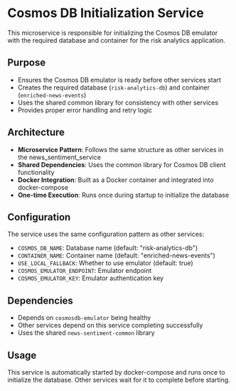 # Cosmos DB Initialization Service

This microservice is responsible for initializing the Cosmos DB emulator with the required database and container for the risk analytics application.

## Purpose

- Ensures the Cosmos DB emulator is ready before other services start
- Creates the required database (`risk-analytics-db`) and container (`enriched-news-events`)
- Uses the shared common library for consistency with other services
- Provides proper error handling and retry logic

## Architecture

- **Microservice Pattern**: Follows the same structure as other services in the news_sentiment_service
- **Shared Dependencies**: Uses the common library for Cosmos DB client functionality
- **Docker Integration**: Built as a Docker container and integrated into docker-compose
- **One-time Execution**: Runs once during startup to initialize the database

## Configuration

The service uses the same configuration pattern as other services:

- `COSMOS_DB_NAME`: Database name (default: "risk-analytics-db")
- `CONTAINER_NAME`: Container name (default: "enriched-news-events")
- `USE_LOCAL_FALLBACK`: Whether to use emulator (default: true)
- `COSMOS_EMULATOR_ENDPOINT`: Emulator endpoint
- `COSMOS_EMULATOR_KEY`: Emulator authentication key

## Dependencies

- Depends on `cosmosdb-emulator` being healthy
- Other services depend on this service completing successfully
- Uses the shared `news-sentiment-common` library

## Usage

This service is automatically started by docker-compose and runs once to initialize the database. Other services wait for it to complete before starting. 